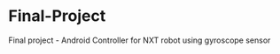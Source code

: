 Final-Project
=============

Final project - Android Controller for NXT robot using gyroscope sensor